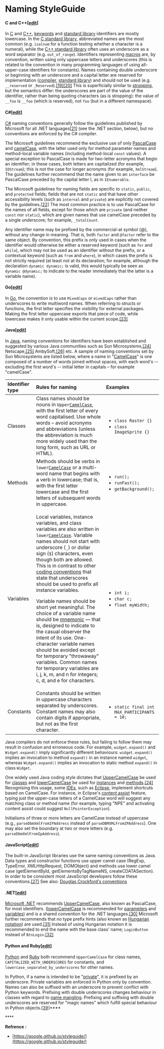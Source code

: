 # Naming StyleGuide

#### C and C++\[[edit](https://en.wikipedia.org/w/index.php?title=Naming_convention_%28programming%29&action=edit&section=19)\]

In [C](https://en.wikipedia.org/wiki/C_%28programming_language%29) and [C++](https://en.wikipedia.org/wiki/C%2B%2B), [keywords](https://en.wikipedia.org/wiki/Keyword_%28computer_programming%29) and [standard library](https://en.wikipedia.org/wiki/Standard_library) identifiers are mostly lowercase. In the [C standard library](https://en.wikipedia.org/wiki/C_standard_library), abbreviated names are the most common \(e.g. `isalnum` for a function testing whether a character is a numeral\), while the [C++ standard library](https://en.wikipedia.org/wiki/C%2B%2B_standard_library) often uses an underscore as a word separator \(e.g. `out_of_range`\). Identifiers representing [macros](https://en.wikipedia.org/wiki/C_preprocessor#Macro_definition_and_expansion) are, by convention, written using only uppercase letters and underscores \(this is related to the convention in many programming languages of using all-upper-case identifiers for constants\). Names containing double underscore or beginning with an underscore and a capital letter are reserved for implementation \([compiler](https://en.wikipedia.org/wiki/Compiler), [standard library](https://en.wikipedia.org/wiki/Standard_library)\) and should not be used \(e.g. `__reserved` or `_Reserved`\).[\[19\]](https://en.wikipedia.org/wiki/Naming_convention_%28programming%29#cite_note-19)[\[20\]](https://en.wikipedia.org/wiki/Naming_convention_%28programming%29#cite_note-20) This is superficially similar to [stropping](https://en.wikipedia.org/wiki/Stropping_%28syntax%29), but the semantics differ: the underscores are part of the value of the identifier, rather than being quoting characters \(as is stropping\): the value of `__foo` is `__foo` \(which is reserved\), not `foo` \(but in a different namespace\).

#### C\#\[[edit](https://en.wikipedia.org/w/index.php?title=Naming_convention_%28programming%29&action=edit&section=20)\]

[C\#](https://en.wikipedia.org/wiki/C_Sharp_%28programming_language%29) naming conventions generally follow the guidelines published by Microsoft for all .NET languages[\[21\]](https://en.wikipedia.org/wiki/Naming_convention_%28programming%29#cite_note-21) \(see the .NET section, below\), but no conventions are enforced by the C\# compiler.

The Microsoft guidelines recommend the exclusive use of only [PascalCase](https://en.wikipedia.org/wiki/CamelCase) and [camelCase](https://en.wikipedia.org/wiki/CamelCase), with the latter used only for method parameter names and method-local variable names \(including method-local `const` values\). A special exception to PascalCase is made for two-letter acronyms that begin an identifier; in these cases, both letters are capitalized \(for example, `IOStream`\); this is not the case for longer acronyms \(for example, `XmlStream`\). The guidelines further recommend that the name given to an `interface` be PascalCase preceded by the capital letter I, as in `IEnumerable`.

The Microsoft guidelines for naming fields are specific to `static`, `public`, and `protected` fields; fields that are not `static` and that have other accessibility levels \(such as `internal` and `private`\) are explicitly not covered by the guidelines.[\[22\]](https://en.wikipedia.org/wiki/Naming_convention_%28programming%29#cite_note-22) The most common practice is to use PascalCase for the names of all fields, except for those which are `private` \(and neither `const` nor `static`\), which are given names that use camelCase preceded by a single underscore; for example, `_totalCount`.

Any identifier name may be prefixed by the commercial-at symbol \(@\), without any change in meaning. That is, both `factor` and `@factor` refer to the same object. By convention, this prefix is only used in cases when the identifier would otherwise be either a reserved keyword \(such as `for` and `while`\), which may not be used as an identifier without the prefix, or a contextual keyword \(such as `from` and `where`\), in which cases the prefix is not strictly required \(at least not at its declaration; for example, although the declaration `dynamic dynamic;` is valid, this would typically be seen as `dynamic @dynamic;` to indicate to the reader immediately that the latter is a variable name\).

#### Go\[[edit](https://en.wikipedia.org/w/index.php?title=Naming_convention_%28programming%29&action=edit&section=21)\]

In [Go](https://en.wikipedia.org/wiki/Go_%28programming_language%29), the convention is to use `MixedCaps` or `mixedCaps` rather than underscores to write multiword names. When referring to structs or functions, the first letter specifies the visibility for external packages. Making the first letter uppercase exports that piece of code, while lowercase makes it only usable within the current scope.[\[23\]](https://en.wikipedia.org/wiki/Naming_convention_%28programming%29#cite_note-23)

#### Java\[[edit](https://en.wikipedia.org/w/index.php?title=Naming_convention_%28programming%29&action=edit&section=22)\]

In [Java](https://en.wikipedia.org/wiki/Java_%28programming_language%29), naming conventions for identifiers have been established and suggested by various Java communities such as Sun Microsystems,[\[24\]](https://en.wikipedia.org/wiki/Naming_convention_%28programming%29#cite_note-SunJavaCodeConv-24) Netscape,[\[25\]](https://en.wikipedia.org/wiki/Naming_convention_%28programming%29#cite_note-25) AmbySoft,[\[26\]](https://en.wikipedia.org/wiki/Naming_convention_%28programming%29#cite_note-26) etc. A sample of naming conventions set by Sun Microsystems are listed below, where a name in "[CamelCase](https://en.wikipedia.org/wiki/CamelCase)" is one composed of a number of words joined without spaces, with each word's -- excluding the first word's -- initial letter in capitals – for example "camelCase".

<table>
  <thead>
    <tr>
      <th style="text-align:left">Identifier type</th>
      <th style="text-align:left">Rules for naming</th>
      <th style="text-align:left">Examples</th>
    </tr>
  </thead>
  <tbody>
    <tr>
      <td style="text-align:left">Classes</td>
      <td style="text-align:left">Class names should be nouns in <code>Upper</code><a href="https://en.wikipedia.org/wiki/CamelCase"><code>CamelCase</code></a>,
        with the first letter of every word capitalised. Use whole words &#x2013;
        avoid acronyms and abbreviations (unless the abbreviation is much more
        widely used than the long form, such as URL or HTML).</td>
      <td style="text-align:left">
        <ul>
          <li><code>class Raster {}</code>
          </li>
          <li><code>class ImageSprite {}</code>
          </li>
        </ul>
      </td>
    </tr>
    <tr>
      <td style="text-align:left">Methods</td>
      <td style="text-align:left">Methods should be verbs in <code>lower</code><a href="https://en.wikipedia.org/wiki/CamelCase"><code>CamelCase</code></a> or
        a multi-word name that begins with a verb in lowercase; that is, with the
        first letter lowercase and the first letters of subsequent words in uppercase.</td>
      <td
      style="text-align:left">
        <ul>
          <li><code>run();</code>
          </li>
          <li><code>runFast();</code>
          </li>
          <li><code>getBackground();</code>
          </li>
        </ul>
        </td>
    </tr>
    <tr>
      <td style="text-align:left">Variables</td>
      <td style="text-align:left">
        <p>Local variables, instance variables, and class variables are also written
          in <code>lower</code><a href="https://en.wikipedia.org/wiki/CamelCase"><code>CamelCase</code></a>.
          Variable names should not start with underscore (<code>_</code>) or dollar
          sign (<code>$</code>) characters, even though both are allowed. This is
          in contrast to other <a href="https://en.wikipedia.org/wiki/Coding_conventions">coding conventions</a> that
          state that underscores should be used to prefix all instance variables.</p>
        <p>Variable names should be short yet meaningful. The choice of a variable
          name should be <a href="https://en.wikipedia.org/wiki/Mnemonic">mnemonic</a> &#x2014;
          that is, designed to indicate to the casual observer the intent of its
          use. One-character variable names should be avoided except for temporary
          &quot;throwaway&quot; variables. Common names for temporary variables are
          i, j, k, m, and n for integers; c, d, and e for characters.</p>
      </td>
      <td style="text-align:left">
        <ul>
          <li><code>int i;</code>
          </li>
          <li><code>char c;</code>
          </li>
          <li><code>float myWidth;</code>
          </li>
        </ul>
      </td>
    </tr>
    <tr>
      <td style="text-align:left">Constants</td>
      <td style="text-align:left">Constants should be written in uppercase characters separated by underscores.
        Constant names may also contain digits if appropriate, but not as the first
        character.</td>
      <td style="text-align:left">
        <ul>
          <li><code>static final int MAX_PARTICIPANTS = 10;</code>
          </li>
        </ul>
      </td>
    </tr>
  </tbody>
</table>

Java compilers do not enforce these rules, but failing to follow them may result in confusion and erroneous code. For example, `widget.expand()` and `Widget.expand()` imply significantly different behaviours: `widget.expand()` implies an invocation to method `expand()` in an instance named `widget`, whereas `Widget.expand()` implies an invocation to static method `expand()` in class `Widget`.

One widely used Java coding style dictates that [UpperCamelCase](https://en.wikipedia.org/wiki/CamelCase) be used for [classes](https://en.wikipedia.org/wiki/Class_%28computer_science%29) and [lowerCamelCase](https://en.wikipedia.org/wiki/CamelCase) be used for [instances](https://en.wikipedia.org/wiki/Instance_%28computer_science%29) and [methods](https://en.wikipedia.org/wiki/Method_%28computer_science%29).[\[24\]](https://en.wikipedia.org/wiki/Naming_convention_%28programming%29#cite_note-SunJavaCodeConv-24) Recognising this usage, some [IDEs](https://en.wikipedia.org/wiki/Integrated_development_environment), such as [Eclipse](https://en.wikipedia.org/wiki/Eclipse_%28IDE%29), implement shortcuts based on CamelCase. For instance, in Eclipse's [content assist](https://en.wikipedia.org/wiki/Content_assist) feature, typing just the upper-case letters of a CamelCase word will suggest any matching class or method name \(for example, typing "NPE" and activating content assist could suggest `NullPointerException`\).

Initialisms of three or more letters are CamelCase instead of uppercase \(e.g., `parseDbmXmlFromIPAddress` instead of `parseDBMXMLFromIPAddress`\). One may also set the boundary at two or more letters \(e.g. `parseDbmXmlFromIpAddress`\).

#### JavaScript\[[edit](https://en.wikipedia.org/w/index.php?title=Naming_convention_%28programming%29&action=edit&section=23)\]

The built-in JavaScript libraries use the same naming conventions as Java. Data types and constructor functions use upper camel case \(RegExp, TypeError, XMLHttpRequest, DOMObject\) and methods use lower camel case \(getElementById, getElementsByTagNameNS, createCDATASection\). In order to be consistent most JavaScript developers follow these conventions.[\[27\]](https://en.wikipedia.org/wiki/Naming_convention_%28programming%29#cite_note-27) See also: [Douglas Crockford's conventions](https://www.crockford.com/code.html)

#### .NET\[[edit](https://en.wikipedia.org/w/index.php?title=Naming_convention_%28programming%29&action=edit&section=25)\]

[Microsoft .NET](https://en.wikipedia.org/wiki/Microsoft_.NET) recommends [UpperCamelCase](https://en.wikipedia.org/wiki/CamelCase), also known as PascalCase, for most identifiers. \([lowerCamelCase](https://en.wikipedia.org/wiki/CamelCase) is recommended for [parameters](https://en.wikipedia.org/wiki/Parameter_%28computer_science%29) and [variables](https://en.wikipedia.org/wiki/Variable_%28programming%29)\) and is a shared convention for the .NET languages.[\[30\]](https://en.wikipedia.org/wiki/Naming_convention_%28programming%29#cite_note-30) Microsoft further recommends that no type prefix hints \(also known as [Hungarian notation](https://en.wikipedia.org/wiki/Hungarian_notation)\) are used.[\[31\]](https://en.wikipedia.org/wiki/Naming_convention_%28programming%29#cite_note-31) Instead of using Hungarian notation it is recommended to end the name with the base class' name; `LoginButton` instead of `BtnLogin`.[\[32\]](https://en.wikipedia.org/wiki/Naming_convention_%28programming%29#cite_note-32)



#### Python and Ruby\[[edit](https://en.wikipedia.org/w/index.php?title=Naming_convention_%28programming%29&action=edit&section=30)\]

[Python](https://en.wikipedia.org/wiki/Python_%28programming_language%29) and [Ruby](https://en.wikipedia.org/wiki/Ruby_%28programming_language%29) both recommend `UpperCamelCase` for class names, `CAPITALIZED_WITH_UNDERSCORES` for constants, and `lowercase_separated_by_underscores` for other names.

In Python, if a name is intended to be "[private](https://en.wikipedia.org/wiki/Private_member)", it is prefixed by an underscore. Private variables are enforced in Python only by convention. Names can also be suffixed with an underscore to prevent conflict with Python keywords. Prefixing with double underscores changes behaviour in classes with regard to [name mangling](https://en.wikipedia.org/wiki/Name_mangling#Python). Prefixing and suffixing with double underscores are reserved for "magic names" which fulfill special behaviour in Python objects.[\[39\]](https://en.wikipedia.org/wiki/Naming_convention_%28programming%29#cite_note-pep8-39)\*\*\*\*

\*\*\*\*

**Refrence  :**  

* [https://google.github.io/styleguide/](https://google.github.io/styleguide/)



